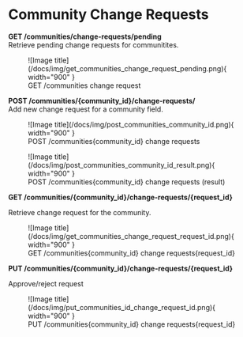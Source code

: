 
# Community Change Requests

**GET /communities/change-requests/pending**     
Retrieve pending change requests for communitites.    


<!-- ![Screenshot](/docs/img/get_communities_change_request_pending.png){ width="900" } -->

<figure markdown>
![Image title](/docs/img/get_communities_change_request_pending.png){ width="900" }
<figcaption>GET /communities change request</figcaption>
</figure>


**POST /communities/{community_id}/change-requests/**      
Add new change request for a community field.    
<!-- ![Screenshot](/docs/img/post_communities_community_id.png){ width="900" } -->
<!-- ![Screenshot](/docs/img/post_communities_community_id_result.png){ width="900" } -->

<figure markdown>
![Image title](/docs/img/post_communities_community_id.png){ width="900" }
<figcaption>POST /communities{community_id} change requests</figcaption>
</figure>

<figure markdown>
![Image title](/docs/img/post_communities_community_id_result.png){ width="900" }
<figcaption>POST /communities{community_id} change requests (result)</figcaption>
</figure>



**GET /communities/{community_id}/change-requests/{request_id}**      

Retrieve change request for the community.     
<figure markdown>
![Image title](/docs/img/get_communities_change_request_request_id.png){ width="900" }
<figcaption>GET /communities{community_id} change requests{request_id}</figcaption>
</figure>

<!-- ![Screenshot](/docs/img/get_communities_change_request_request_id.png){ width="900" } -->


**PUT /communities/{community_id}/change-requests/{request_id}**     

Approve/reject request  
<figure markdown>
![Image title](/docs/img/put_communities_id_change_request_id.png){ width="900" }
<figcaption>PUT /communities{community_id} change requests{request_id}</figcaption>
</figure>  
<!-- ![Screenshot](/docs/img/put_communities_id_change_request_id.png){ width="900" } -->